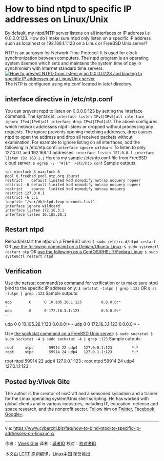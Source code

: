 How to bind ntpd to specific IP addresses on Linux/Unix
======
By default, my ntpd/NTP server listens on all interfaces or IP address i.e 0.0.0.0:123. How do I make sure ntpd only listen on a specific IP address such as localhost or 192.168.1.1:123 on a Linux or FreeBSD Unix server?

NTP is an acronym for Network Time Protocol. It is used for clock synchronization between computers. The ntpd program is an operating system daemon which sets and maintains the system time of day in synchronism with Internet standard time servers.
[![How to prevent NTPD from listening on 0.0.0.0:123 and binding to specific IP addresses on a Linux/Unix server][1]][1]
The NTP is configured using ntp.conf located in /etc/ directory.

## interface directive in /etc/ntp.conf


You can prevent ntpd to listen on 0.0.0.0:123 by setting the interface command. The syntax is:
`interface listen IPv4|IPv6|all
interface ignore IPv4|IPv6|all
interface drop IPv4|IPv6|all`
The above configures which network addresses ntpd listens or dropped without processing any requests. The ignore prevents opening matching addresses, drop causes ntpd to open the address and drop all received packets without examination. For example to ignore listing on all interfaces, add the following in /etc/ntp.conf:
`interface ignore wildcard`
To listen to only 127.0.0.1 and 192.168.1.1 addresses:
`interface listen 127.0.0.1
interface listen 192.168.1.1`
Here is my sample /etc/ntp.conf file from FreeBSD cloud server:
`$ egrep -v '^#|$^' /etc/ntp.conf`
Sample outputs:
```
tos minclock 3 maxclock 6
pool 0.freebsd.pool.ntp.org iburst
restrict    default limited kod nomodify notrap noquery nopeer
restrict -6 default limited kod nomodify notrap noquery nopeer
restrict    source  limited kod nomodify notrap noquery
restrict 127.0.0.1
restrict -6 ::1
leapfile "/var/db/ntpd.leap-seconds.list"
interface ignore wildcard
interface listen 172.16.3.1
interface listen 10.105.28.1
```


## Restart ntpd

Reload/restart the ntpd on a FreeBSD unix:
`$ sudo /etc/rc.d/ntpd restart`
OR [use the following command on a Debian/Ubuntu Linux][2]:
`$ sudo systemctl restart ntp`
OR [use the following on a CentOS/RHEL 7/Fedora Linux][2]:
`$ sudo systemctl restart ntpd`

## Verification

Use the netstat command/ss command for verification or to make sure ntpd bind to the specific IP address only:
`$ netstat -tulpn | grep :123`
OR
`$ ss -tulpn | grep :123`
Sample outputs:
```
udp        0      0 10.105.28.1:123         0.0.0.0:*                           -               
udp        0      0 172.16.3.1:123          0.0.0.0:*                           -
```

udp 0 0 10.105.28.1:123 0.0.0.0:* - udp 0 0 172.16.3.1:123 0.0.0.0:* -

Use [the sockstat command on a FreeBSD Unix server][3]:
`$ sudo sockstat
$ sudo sockstat -4
$ sudo sockstat -4 | grep :123`
Sample outputs:
```
root     ntpd       59914 22 udp4   127.0.0.1:123         *:*
root     ntpd       59914 24 udp4   127.0.1.1:123         *:*
```

root ntpd 59914 22 udp4 127.0.0.1:123 *:* root ntpd 59914 24 udp4 127.0.1.1:123 *:*

## Posted by:Vivek Gite

The author is the creator of nixCraft and a seasoned sysadmin and a trainer for the Linux operating system/Unix shell scripting. He has worked with global clients and in various industries, including IT, education, defense and space research, and the nonprofit sector. Follow him on [Twitter][4], [Facebook][5], [Google+][6].

--------------------------------------------------------------------------------

via: https://www.cyberciti.biz/faq/how-to-bind-ntpd-to-specific-ip-addresses-on-linuxunix/

作者：[Vivek Gite][a]
译者：[译者ID](https://github.com/译者ID)
校对：[校对者ID](https://github.com/校对者ID)

本文由 [LCTT](https://github.com/LCTT/TranslateProject) 原创编译，[Linux中国](https://linux.cn/) 荣誉推出

[a]:https://www.cyberciti.biz
[1]:https://www.cyberciti.biz/media/new/faq/2017/10/how-to-prevent-ntpd-to-listen-on-all-interfaces-on-linux-unix-box.jpg
[2]:https://www.cyberciti.biz/faq/restarting-ntp-service-on-linux/
[3]:https://www.cyberciti.biz/faq/freebsd-unix-find-the-process-pid-listening-on-a-certain-port-commands/
[4]:https://twitter.com/nixcraft
[5]:https://facebook.com/nixcraft
[6]:https://plus.google.com/+CybercitiBiz
